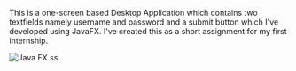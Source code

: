 This is a one-screen based Desktop Application which contains two textfields namely username and password  and a submit button which I've developed using JavaFX. I've created this as a short assignment for my first internship.

![Java FX ss](https://user-images.githubusercontent.com/95046125/143743910-837bc40e-21b0-4db3-bd99-40adb8c7fc9e.png)
